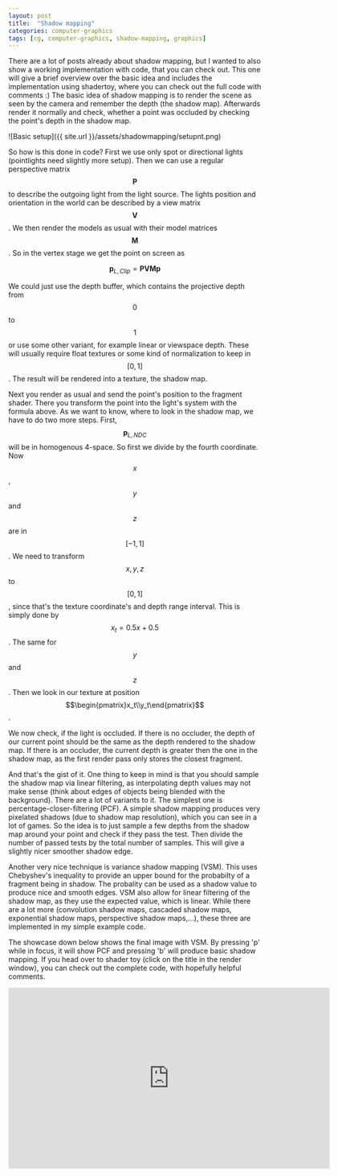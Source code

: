 ```yaml
---
layout: post
title:  "Shadow mapping"
categories: computer-graphics
tags: [cg, computer-graphics, shadow-mapping, graphics]
---
```


There are a lot of posts already about shadow mapping, but I wanted to also show a working implementation with code, that you can check out. This one will give a brief overview over the basic idea and includes the implementation using shadertoy, where you can check out the full code with comments :)
The basic idea of shadow mapping is to render the scene as seen by the camera and remember the depth (the shadow map). Afterwards render it normally and check, whether a point was occluded by checking the point's depth in the shadow map.

![Basic setup]({{ site.url }}/assets/shadowmapping/setupnt.png)

So how is this done in code? First we use only spot or directional lights (pointlights need slightly more setup). Then we can use a regular perspective matrix $$\mathbf{P}$$ to describe the outgoing light from the light source. The lights position and orientation in the world can be described by a view matrix $$\mathbf{V}$$. We then render the models as usual with their model matrices $$\mathbf{M}$$. So in the vertex stage we get the point on screen as 

$$\mathbf{p}_{L,Clip} = \mathbf{PVM}\mathbf{p} $$

We could just use the depth buffer, which contains the projective depth from $$0$$ to $$1$$ or use some other variant, for example linear or viewspace depth. These will usually require float textures or some kind of normalization to keep in $$[0,1]$$. The result will be rendered into a texture, the shadow map.

Next you render as usual and send the point's position to the fragment shader. There you transform the point into the light's system with the formula above. As we want to know, where to look in the shadow map, we have to do two more steps. First, $$\mathbf{p}_{L,NDC}$$ will be in homogenous 4-space. So first we divide by the fourth coordinate. Now $$x$$,$$y$$ and $$z$$ are in $$[-1,1]$$. We need to transform $$x,y,z$$ to $$[0,1]$$, since that's the texture coordinate's and depth range interval. This is simply done by $$x_t = 0.5x + 0.5$$. The same for $$y$$ and $$z$$. Then we look in our texture at position $$\begin{pmatrix}x_t\\y_t\end{pmatrix}$$. 

We now check, if the light is occluded. If there is no occluder, the depth of our current point should be the same as the depth rendered to the shadow map. If there is an occluder, the current depth is greater then the one in the shadow map, as the first render pass only stores the closest fragment. 

And that's the gist of it. One thing to keep in mind is that you should sample the shadow map via linear filtering, as interpolating depth values may not make sense (think about edges of objects being blended with the background).
There are a lot of variants to it. The simplest one is percentage-closer-filtering (PCF). A simple shadow mapping produces very pixelated shadows (due to shadow map resolution), which you can see in a lot of games. So the idea is to just sample a few depths from the shadow map around your point and check if they pass the test. Then divide the number of passed tests by the total number of samples. This will give a slightly nicer smoother shadow edge.

Another very nice technique is variance shadow mapping (VSM). This uses Chebyshev's inequality to provide an upper bound for the probabilty of a fragment being in shadow. The probality can be used as a shadow value to produce nice and smooth edges. VSM also allow for linear filtering of the shadow map, as they use the expected value, which is linear.
While there are a lot more (convolution shadow maps, cascaded shadow maps, exponential shadow maps, perspective shadow maps,...), these three are implemented in my simple example code.

The showcase down below shows the final image with VSM. By pressing 'p' while in focus, it will show PCF and pressing 'b' will produce basic shadow mapping. If you head over to shader toy (click on the title in the render window), you can check out the complete code, with hopefully helpful comments.

<iframe width="640" height="360" frameborder="0" src="https://www.shadertoy.com/embed/MlKSRm?gui=true&t=10&paused=true&muted=false" allowfullscreen></iframe>
